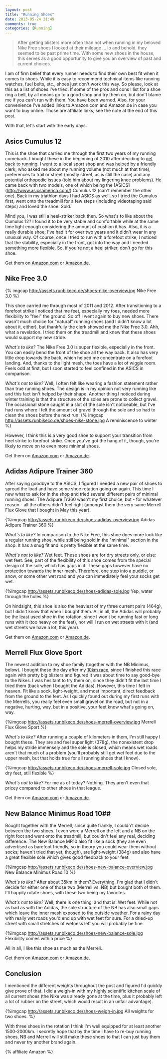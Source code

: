 ```yaml
---
layout: post
title: "Running Shoes"
date: 2013-05-24 21:49
comments: true
categories: [Running]
---
```

> After getting blisters more often than not when running in my beloved Nike
> Free shoes I looked at their mileage ... lo and behold, they seemed to be
> past prime time. With some new shoes in the house, this serves as a good
> opportunity to give you an overview of past and current choices.

I am of firm belief that every runner needs to find their own best fit when it
comes to shoes. While it is easy to recommend technical items like running
watches, fuel belts, etc., shoes just don't work this way. So please, look at
this as a list of shoes I've tried. If some of the pros and cons I list for a
shoe ring a bell, by all means go to a good shop and try them on, but don't
blame me if you can't run with them. You have been warned. Also, for your
convenience I've added links to Amazon.com and Amazon.de in case you want to
buy online. Those are affiliate links, see the note at the end of this post.

With that, let's start with the early days.

<!-- More -->

## Asics Cumulus 12 ##
This is the shoe that carried me through the first two years of my running
comeback. I bought these in the beginning of 2010 after deciding to [get back
to running](/blog/2013/04/09/running-on-my-old-stomping-ground/). I went to a
local sport shop and was helped by a friendly clerk, who asked me about my
running volume (not much at that time),
preferences to trail or street (mostly street, as is still the case)
and any potential orthopedic issues (told him about my lingering knee
problems). He came back with two models, one of which being the 
[ASICS] (http://www.asicsamerica.com/)
Cumulus 12 (can't remember the other one). Back in my triathlon days I had
ASICS as well, so I tried the Cumulus first, went onto the treadmill for a
few steps (including videotaping said steps) and loved the shoe. Sold.

Mind you, I was still a heel-striker back then. So what's to like about the
Cumulus 12? I found it to be very stable and comfortable while at the same time
light enough considering the amount of cushion it has. Also, it is a really 
durable shoe; I've had it for over two years and it didn't wear in any unusual 
way. Of course, once I tried to run with a forefoot strike, I noticed that
the stability, especially in the front, got into the way and I needed something
more flexible. So, if you're not a heel striker, don't go for this shoe.

Get them on [Amazon.com](http://www.amazon.com/gp/product/B004DEPQH6/ref=as_li_ss_tl?ie=UTF8&camp=1789&creative=390957&creativeASIN=B004DEPQH6&linkCode=as2&tag=runbikcod03-20) or [Amazon.de](http://www.amazon.de/gp/product/B004F3C9R0/ref=as_li_ss_tl?ie=UTF8&camp=1638&creative=19454&creativeASIN=B004F3C9R0&linkCode=as2&tag=runbikcod-21).

## Nike Free 3.0 ##
{% imgcap http://assets.runbikeco.de/shoes-nike-overview.jpg Nike Free 3.0 %}

This shoe carried me through most of 2011 and 2012. After transitioning to a forefoot
strike I noticed that me feet, especially my toes, needed more flexibility to "feel" 
the ground. So off I went again to buy new shoes. There wasn't much choice for "natural"
running shoes (and I didn't know a lot about it, either), but thankfully the clerk
showed me the Nike Free 3.0. Ahh, what a revelation. I tried them on the treadmill
and knew that these shoes would support my new stride. 

*What's to like?* The Nike Free 3.0 is super flexible, especially in the front. You can 
easily bend the front of the shoe all the way back. It also has very little drop towards
the back, which helped me concentrate on a forefoot landing. And, thanks to the light
mesh, the toes have a lot of wiggle room. Feels odd at first, but I soon started to feel
confined in the ASICS in comparison. 

*What's not to like?* Well, I often felt like wearing a fashion statement rather than 
true running shoes. The design is in my opinion not very running like and this fact
isn't helped by their shape. Another thing I noticed during winter training is that
the structure of the soles are prone to collect gravel. The occasional stone caught 
in a slot of the sole isn't noticeable, but I've had runs where I felt the amount of
gravel through the sole and so had to clean the shoes before the next run.
{% imgcap http://assets.runbikeco.de/shoes-nike-stone.jpg A reminiscence to winter %}

However, I think this is a very good shoe to support your transition from heel strike
to forefoot strike. Once you've got the hang of it, though, you're likely to move
on to even more minimal shoes.

Get them on [Amazon.com](http://www.amazon.com/gp/product/B00AZY84QS/ref=as_li_ss_tl?ie=UTF8&camp=1789&creative=390957&creativeASIN=B00AZY84QS&linkCode=as2&tag=runbikcod03-20) or [Amazon.de](http://www.amazon.de/gp/product/B001M5BU9M/ref=as_li_ss_tl?ie=UTF8&camp=1638&creative=19454&creativeASIN=B001M5BU9M&linkCode=as2&tag=runbikcod-21).

## Adidas Adipure Trainer 360 ##
After saying goodbye to the ASICS, I figured I needed a new pair of shoes to spread the 
load and have some shoe rotation going on again. This time I new what to ask for in the shop
and tried several different pairs of minimal running shoes. The Adipure Tr360 wasn't my first
choice, but - for whatever reason - all the others didn't feel right (amongst them the very
same Merrell Flux Glove that I bought in May this year). 

{%imgcap http://assets.runbikeco.de/shoes-adidas-overview.jpg Adidas Adipure Trainer 360 %}

*What's to like?* In comparison to the Nike Free, this shoe does more look like
a regular running shoe, while still being sold in the "minimal" section in the
shop. It has a snug fit and is pretty flexible at the same time.

*What's not to like?* Wet feet. These shoes are for dry streets only, or else: wet feet. 
See, part of the flexibility of this shoe comes from the special design of the sole, 
which has gaps in it. These gaps however have no protection towards the inner mesh. Therefore,
one step into a puddle, or snow, or some other wet road and you can immediately feel your socks
get wet.

{%imgcap http://assets.runbikeco.de/shoes-adidas-sole.jpg Yep, water through the holes %}

On hindsight, this shoe is also the heaviest of my three current pairs (464g), but I didn't know that
when I bought them. All in all, the Adidas will probably be the least used shoe in the rotation,
since I won't be running fast or long runs with it (too heavy on the feet), nor will I run
on wet streets with it (and wet streets we have a lot, this year).

Get them on [Amazon.com](http://www.amazon.com/gp/product/B00B6T3OHU/ref=as_li_ss_tl?ie=UTF8&camp=1789&creative=390957&creativeASIN=B00B6T3OHU&linkCode=as2&tag=runbikcod03-20) or [Amazon.de](http://www.amazon.de/gp/product/B00C9726U4/ref=as_li_ss_tl?ie=UTF8&camp=1638&creative=19454&creativeASIN=B00C9726U4&linkCode=as2&tag=runbikcod-21).

## Merrell Flux Glove Sport ##
The newest addition to my shoe family (together with the NB Minimus, below). I bought these the day
after my [10km race](/blog/2013/05/02/race-report-fruhjahrslauf-asv-dachau-10km), since I finished
this race again with pretty big blisters and figured it was about time to say good-bye to the Nikes.
I was hesitant to try them on, since they didn't fit the last time I tried them (back when I bought the
Adidas). However, this time I felt in heaven. Fit like a sock, light-weight, and most important, direct
feedback from the ground to the feet. As I quickly found out during my first runs with the Merrells, you
really feel even small gravel on the road, but not in a negative, hurting, way, but in a positive, your
feet know what's going on, way.

{%imgcap http://assets.runbikeco.de/shoes-merrell-overview.jpg Merrell Flux Glove Sport %}

*What's to like?* After running a couple of kilometers in them, I'm still happy I bought these. They are 
and feel super light (378g), the nonexistent drop helps my stride immensely and the sole is closed, which means
wet roads aren't that much of a problem (you'll probably still get wet feet due to the upper mesh, but
that holds true for all running shoes that I know).

{%imgcap http://assets.runbikeco.de/shoes-merrell-sole.jpg Closed sole, dry feet, still flexible %}

*What's not to like?* For me as of today? Nothing. They aren't even that pricey compared to other
shoes in that league. 

Get them on [Amazon.com](http://www.amazon.com/gp/product/B006ZB1QZ6/ref=as_li_ss_tl?ie=UTF8&camp=1789&creative=390957&creativeASIN=B006ZB1QZ6&linkCode=as2&tag=runbikcod03-20) or [Amazon.de](http://www.amazon.de/gp/product/B007YH91RU/ref=as_li_ss_tl?ie=UTF8&camp=1638&creative=19454&creativeASIN=B007YH91RU&linkCode=as2&tag=runbikcod-21).

## New Balance Minimus Road 10##
Bought together with the Merrell, since quite frankly, I couldn't decide between the two shoes. I even
wore a Merrell on the left and a NB on the right foot and went onto the treadmill, but couldn't feel
any real, deciding difference. The New Balance MR10 also fit like a sock (they are even advertised as barefoot
friendly, so in theory you could wear them without socks; haven't tried that yet, though), are light-weight (384g)
and also have a great flexible sole which gives good feedback to your feet.

{%imgcap http://assets.runbikeco.de/shoes-new-balance-overview.jpg New Balance Minimus Road 10 %}

*What's to like?* After about 35km in them? Everything. I'm glad that I didn't decide for either one 
of those two (Merrell vs. NB) but bought both of them. I'll happily rotate shoes, with these two being
my favorites. 

*What's not to like?* Well, there is one thing, and that is: Wet feet. While not as bad as with the Adidas,
the sole structure of the NB has also small gaps which leave the inner mesh exposed to the outside weather.
For a rainy day with really wet roads you'd end up with wet feet for sure. For a dried-up street with
small stretches of wetness left you will probably be fine.

{%imgcap http://assets.runbikeco.de/shoes-new-balance-sole.jpg Flexibility comes with a price %}

All in all, I like this shoe as much as the Merrell.

Get them on [Amazon.com](http://www.amazon.com/gp/product/B0096615AS/ref=as_li_ss_tl?ie=UTF8&camp=1789&creative=390957&creativeASIN=B0096615AS&linkCode=as2&tag=runbikcod03-20) or [Amazon.de](http://www.amazon.de/gp/product/B009PMSLIM/ref=as_li_ss_tl?ie=UTF8&camp=1638&creative=19454&creativeASIN=B009PMSLIM&linkCode=as2&tag=runbikcod-21).

## Conclusion ##
I mentioned the different weights throughout the post and figured I'd quickly give prove of that. I did a
weigh-in with my highly scientific kitchen scale of all current shoes (the Nike was already gone at the time,
plus it probably left a lot of rubber on the street, which would result in an unfair advantage).

{%imgcap http://assets.runbikeco.de/shoes-weigh-in.jpg All weights for two shoes. %}

With three shoes in the rotation I think I'm well equipped for at least another 1500-2000km. I secretly hope that
by the time I have to re-buy running shoes, NB and Merrell will still make these shoes to that I can just buy them
and never try another brand again.

{% affiliate Amazon %}
